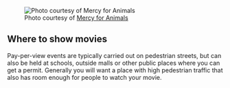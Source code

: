 <figure class="align-left">
  <img src="guide-payperview-2.jpg" alt="Photo courtesy of Mercy for Animals"/>
  <figcaption>Photo courtesy of <a target="_blank"
  href="http://www.mercyforanimals.org">Mercy for Animals</a></figcaption>
</figure>

## Where to show movies

Pay-per-view events are typically carried out on pedestrian streets, but can
also be held at schools, outside malls or other public places where you can get
a permit. Generally you will want a place with high pedestrian traffic that also
has room enough for people to watch your movie.
